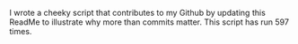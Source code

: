 I wrote a cheeky script that contributes to my Github by updating this ReadMe to illustrate why more than commits matter. This script has run 597 times.